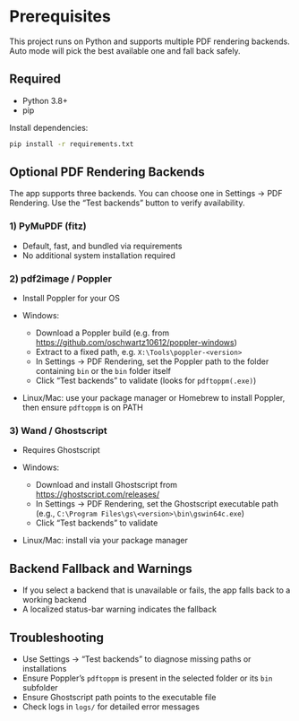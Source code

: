 # Prerequisites

This project runs on Python and supports multiple PDF rendering backends. Auto mode will pick the best available one and fall back safely.

## Required

- Python 3.8+
- pip

Install dependencies:

```bash
pip install -r requirements.txt
```

## Optional PDF Rendering Backends

The app supports three backends. You can choose one in Settings → PDF Rendering. Use the “Test backends” button to verify availability.

### 1) PyMuPDF (fitz)

- Default, fast, and bundled via requirements
- No additional system installation required

### 2) pdf2image / Poppler

- Install Poppler for your OS
- Windows:
  - Download a Poppler build (e.g. from <https://github.com/oschwartz10612/poppler-windows>)
  - Extract to a fixed path, e.g. `X:\Tools\poppler-<version>`
  - In Settings → PDF Rendering, set the Poppler path to the folder containing `bin` or the `bin` folder itself
  - Click “Test backends” to validate (looks for `pdftoppm(.exe)`)

- Linux/Mac: use your package manager or Homebrew to install Poppler, then ensure `pdftoppm` is on PATH

### 3) Wand / Ghostscript

- Requires Ghostscript
- Windows:
  - Download and install Ghostscript from <https://ghostscript.com/releases/>
  - In Settings → PDF Rendering, set the Ghostscript executable path (e.g., `C:\Program Files\gs\<version>\bin\gswin64c.exe`)
  - Click “Test backends” to validate

- Linux/Mac: install via your package manager

## Backend Fallback and Warnings

- If you select a backend that is unavailable or fails, the app falls back to a working backend
- A localized status-bar warning indicates the fallback

## Troubleshooting

- Use Settings → “Test backends” to diagnose missing paths or installations
- Ensure Poppler’s `pdftoppm` is present in the selected folder or its `bin` subfolder
- Ensure Ghostscript path points to the executable file
- Check logs in `logs/` for detailed error messages
